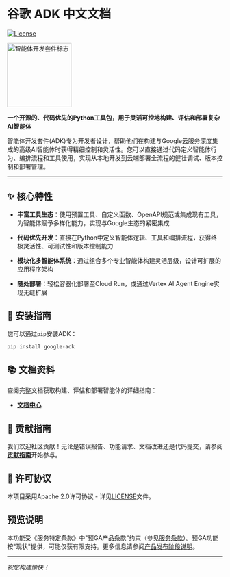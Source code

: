 # 谷歌 ADK 中文文档

[![License](https://img.shields.io/badge/License-Apache_2.0-blue.svg)](LICENSE)

<img src="docs/assets/agent-development-kit.png" alt="智能体开发套件标志" width="150">

**一个开源的、代码优先的Python工具包，用于灵活可控地构建、评估和部署复杂AI智能体**

智能体开发套件(ADK)专为开发者设计，帮助他们在构建与Google云服务深度集成的高级AI智能体时获得精细控制和灵活性。您可以直接通过代码定义智能体行为、编排流程和工具使用，实现从本地开发到云端部署全流程的健壮调试、版本控制和部署管理。

---

## ✨ 核心特性

- **丰富工具生态**：使用预置工具、自定义函数、OpenAPI规范或集成现有工具，为智能体赋予多样化能力，实现与Google生态的紧密集成

- **代码优先开发**：直接在Python中定义智能体逻辑、工具和编排流程，获得终极灵活性、可测试性和版本控制能力

- **模块化多智能体系统**：通过组合多个专业智能体构建灵活层级，设计可扩展的应用程序架构

- **随处部署**：轻松容器化部署至Cloud Run，或通过Vertex AI Agent Engine实现无缝扩展

## 🚀 安装指南

您可以通过`pip`安装ADK：

```bash
pip install google-adk
```

## 📚 文档资料

查阅完整文档获取构建、评估和部署智能体的详细指南：

* **[文档中心](https://google.github.io/adk-docs)**

## 🤝 贡献指南

我们欢迎社区贡献！无论是错误报告、功能请求、文档改进还是代码提交，请参阅[**贡献指南**](./CONTRIBUTING.md)开始参与。

## 📄 许可协议

本项目采用Apache 2.0许可协议 - 详见[LICENSE](LICENSE)文件。

## 预览说明

本功能受《服务特定条款》中"预GA产品条款"约束（参见[服务条款](https://cloud.google.com/terms/service-terms#1)）。预GA功能按"现状"提供，可能仅获有限支持。更多信息请参阅[产品发布阶段说明](https://cloud.google.com/products?hl=en#product-launch-stages)。

---

*祝您构建愉快！*